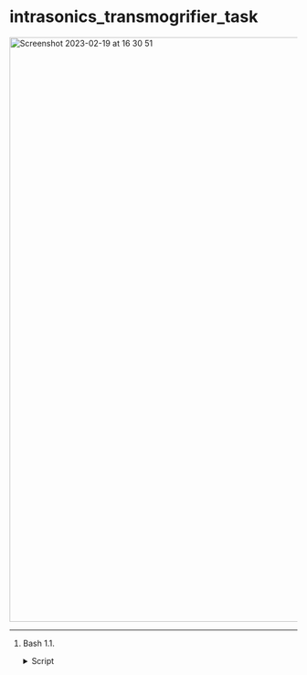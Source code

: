 # intrasonics_transmogrifier_task


<img width="1024" alt="Screenshot 2023-02-19 at 16 30 51" src="https://user-images.githubusercontent.com/104728608/219961551-35e4cb7a-e0dd-46da-b524-69d0bf253d1c.png">

---

1. Bash 
1.1. 

    <details markdown=1><summary markdown="span">Script</summary>

   ```
   ```

    </details>
